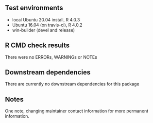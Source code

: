 ## Test environments
* local Ubuntu 20.04 install, R 4.0.3
* Ubuntu 16.04 (on travis-ci), R 4.0.2
* win-builder (devel and release)

## R CMD check results
There were no ERRORs, WARNINGs or NOTEs

## Downstream dependencies
There are currently no downstream dependencies for this package

## Notes

One note, changing maintainer contact information for more permanent information.